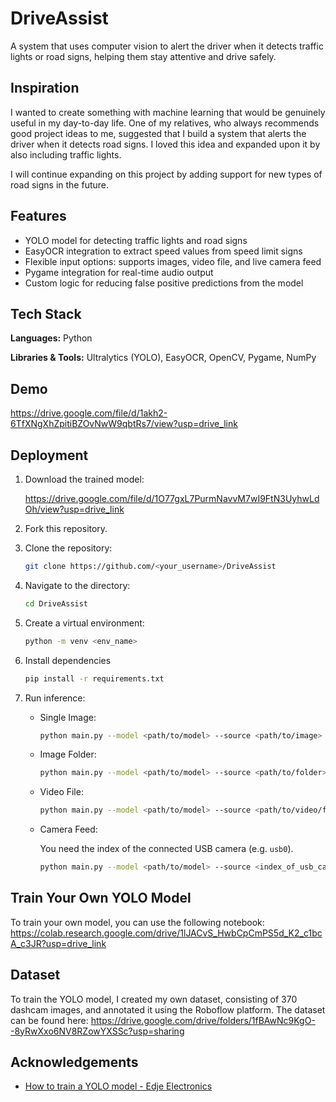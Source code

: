 # DriveAssist

A system that uses computer vision to alert the driver when it detects traffic lights or road signs, helping them stay attentive and drive safely.

## Inspiration

I wanted to create something with machine learning that would be genuinely useful in my day-to-day life. One of my relatives, who always recommends good project ideas to me, suggested that I build a system that alerts the driver when it detects road signs. I loved this idea and expanded upon it by also including traffic lights.

I will continue expanding on this project by adding support for new types of road signs in the future.

## Features

-   YOLO model for detecting traffic lights and road signs
-   EasyOCR integration to extract speed values from speed limit signs
-   Flexible input options: supports images, video file, and live camera feed
-   Pygame integration for real-time audio output
-   Custom logic for reducing false positive predictions from the model

## Tech Stack

**Languages:** Python

**Libraries & Tools:** Ultralytics (YOLO), EasyOCR, OpenCV, Pygame, NumPy

## Demo

https://drive.google.com/file/d/1akh2-6TfXNgXhZpitiBZOvNwW9qbtRs7/view?usp=drive_link

## Deployment

1. Download the trained model:

    https://drive.google.com/file/d/1O77gxL7PurmNavvM7wI9FtN3UyhwLdOh/view?usp=drive_link

2. Fork this repository.

3. Clone the repository:

    ```bash
    git clone https://github.com/<your_username>/DriveAssist
    ```

4. Navigate to the directory:

    ```bash
    cd DriveAssist
    ```

5. Create a virtual environment:

    ```bash
    python -m venv <env_name>
    ```

6. Install dependencies

    ```bash
    pip install -r requirements.txt
    ```

7. Run inference:

    - Single Image:
        ```bash
        python main.py --model <path/to/model> --source <path/to/image>
        ```
    - Image Folder:
        ```bash
        python main.py --model <path/to/model> --source <path/to/folder>
        ```
    - Video File:
        ```bash
        python main.py --model <path/to/model> --source <path/to/video/file>
        ```
    - Camera Feed:

        You need the index of the connected USB camera (e.g. `usb0`).

        ```bash
        python main.py --model <path/to/model> --source <index_of_usb_camera>
        ```

## Train Your Own YOLO Model

To train your own model, you can use the following notebook: https://colab.research.google.com/drive/1lJACvS_HwbCpCmPS5d_K2_c1bcA_c3JR?usp=drive_link

## Dataset

To train the YOLO model, I created my own dataset, consisting of 370 dashcam images, and annotated it using the Roboflow platform. The dataset can be found here: https://drive.google.com/drive/folders/1fBAwNc9KgO--8yRwXxo6NV8RZowYXSSc?usp=sharing

## Acknowledgements

-   [How to train a YOLO model - Edje Electronics](https://www.youtube.com/watch?v=r0RspiLG260)
